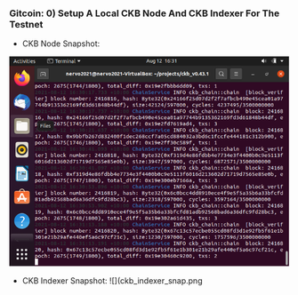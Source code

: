 ### Gitcoin: 0) Setup A Local CKB Node And CKB Indexer For The Testnet
- CKB Node Snapshot:

![](ckb_node_snap.png)

- CKB Indexer Snapshot:
![](ckb_indexer_snap.png
